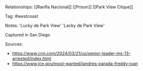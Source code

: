 
Relationships:
[[Ranfla Nacional]]
[[Prison]]
[[Park View Clique]]

Tag: #westcoast 

Notes:
'Lucky de Park View'
'Lacky de Park View'

Captured in San Diego

Sources:
- https://www.cnn.com/2024/03/21/us/senior-leader-ms-13-arrested/index.html
- https://www.ice.gov/most-wanted/jandres-parada-freddy-ivan
